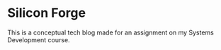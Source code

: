 # Silicon Forge
This is a conceptual tech blog made for an assignment on my Systems Development course.
